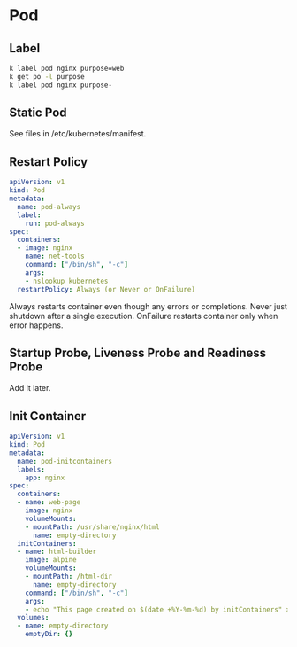 # Pod

## Label

```bash
k label pod nginx purpose=web
k get po -l purpose
k label pod nginx purpose-
```

## Static Pod

See files in /etc/kubernetes/manifest.

## Restart Policy

```yaml
apiVersion: v1
kind: Pod
metadata:
  name: pod-always
  label:
    run: pod-always
spec:
  containers:
  - image: nginx
    name: net-tools
    command: ["/bin/sh", "-c"]
    args:
    - nslookup kubernetes
  restartPolicy: Always (or Never or OnFailure)
```

Always restarts container even though any errors or completions. Never just shutdown after a single execution. OnFailure restarts container only when error happens.

## Startup Probe, Liveness Probe and Readiness Probe

Add it later.

## Init Container

```yaml
apiVersion: v1
kind: Pod
metadata:
  name: pod-initcontainers
  labels:
    app: nginx
spec:
  containers:
  - name: web-page
    image: nginx
    volumeMounts:
    - mountPath: /usr/share/nginx/html
      name: empty-directory
  initContainers:
  - name: html-builder
    image: alpine
    volumeMounts:
    - mountPath: /html-dir
      name: empty-directory
    command: ["/bin/sh", "-c"]
    args:
    - echo "This page created on $(date +%Y-%m-%d) by initContainers" > /html-dir/index.html;
  volumes:
  - name: empty-directory
    emptyDir: {}
```
